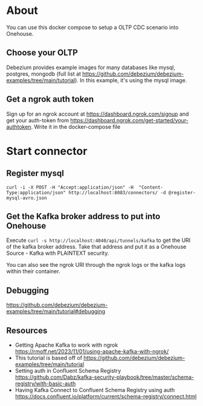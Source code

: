 # About
You can use this docker compose to setup a OLTP CDC scenario into Onehouse. 

## Choose your OLTP
Debezium provides example images for many databases like mysql, postgres, mongodb (full list at https://github.com/debezium/debezium-examples/tree/main/tutorial).  In this example, it's using the mysql image. 

## Get a ngrok auth token
Sign up for an ngrok account at https://dashboard.ngrok.com/signup and get your auth-token from https://dashboard.ngrok.com/get-started/your-authtoken.  Write it in the docker-compose file

# Start connector
## Register mysql
`curl -i -X POST -H "Accept:application/json" -H  "Content-Type:application/json" http://localhost:8083/connectors/ -d @register-mysql-avro.json`

## Get the Kafka broker address to put into Onehouse
Execute `curl -s http://localhost:4040/api/tunnels/kafka` to get the URI of the kafka broker address.  Take that address and put it as a Onehouse Source - Kafka with PLAINTEXT security.

You can also see the ngrok URI through the ngrok logs or the kafka logs within their container. 

## Debugging
https://github.com/debezium/debezium-examples/tree/main/tutorial#debugging

## Resources
* Getting Apache Kafka to work with ngrok https://rmoff.net/2023/11/01/using-apache-kafka-with-ngrok/
* This tutorial is based off of https://github.com/debezium/debezium-examples/tree/main/tutorial
* Setting auth in Confluent Schema Registry https://github.com/Dabz/kafka-security-playbook/tree/master/schema-registry/with-basic-auth
* Having Kafka Connect to Confluent Schema Registry using auth https://docs.confluent.io/platform/current/schema-registry/connect.html
